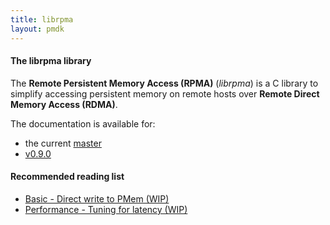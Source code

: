 ```yaml
---
title: librpma
layout: pmdk
---
```


#### The librpma library

The **Remote Persistent Memory Access (RPMA)** (*librpma*) is a C library
to simplify accessing persistent memory on remote hosts over
**Remote Direct Memory Access (RDMA)**.

The documentation is available for:

* the current [master](./manpages/master/librpma.7.html)
* [v0.9.0](./manpages/v0.9.0/librpma.7.html)

#### Recommended reading list

* [Basic - Direct write to PMem (WIP)](./documentation/basic-direct-write-to-pmem.html)
* [Performance - Tuning for latency (WIP)](./documentation/perf-tuning-latency.html)
